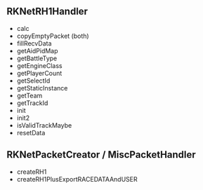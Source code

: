 ## RKNetRH1Handler
- calc
- copyEmptyPacket (both)
- fillRecvData
- getAidPidMap
- getBattleType
- getEngineClass
- getPlayerCount
- getSelectId
- getStaticInstance
- getTeam
- getTrackId
- init
- init2
- isValidTrackMaybe
- resetData

## RKNetPacketCreator / MiscPacketHandler
- createRH1
- createRH1PlusExportRACEDATAAndUSER
